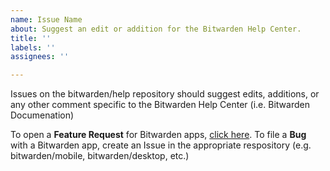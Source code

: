```yaml
---
name: Issue Name
about: Suggest an edit or addition for the Bitwarden Help Center.
title: ''
labels: ''
assignees: ''

---
```


Issues on the bitwarden/help repository should suggest edits, additions, or any other comment specific to the Bitwarden Help Center (i.e. Bitwarden Documenation) 

To open a **Feature Request** for Bitwarden apps, [click here](https://community.bitwarden.com/t/about-the-feature-requests-category/12/2).
To file a **Bug** with a Bitwarden app, create an Issue in the appropriate respository (e.g. bitwarden/mobile, bitwarden/desktop, etc.)
